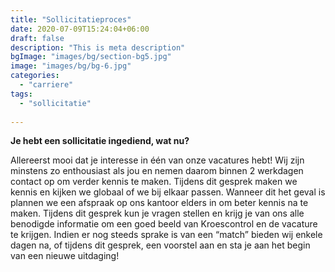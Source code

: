 ```yaml
---
title: "Sollicitatieproces"
date: 2020-07-09T15:24:04+06:00
draft: false
description: "This is meta description"
bgImage: "images/bg/section-bg5.jpg"
image: "images/bg/bg-6.jpg"
categories: 
  - "carriere"
tags:
  - "sollicitatie"
  
---
```

**Je hebt een sollicitatie ingediend, wat nu?**

Allereerst mooi dat je interesse in één van onze vacatures hebt! Wij zijn minstens zo enthousiast als jou en nemen daarom binnen 2 werkdagen contact op om verder kennis te maken. Tijdens dit gesprek maken we kennis en kijken we globaal of we bij elkaar passen. Wanneer dit het geval is plannen we een afspraak op ons kantoor elders in om beter kennis na te maken. Tijdens dit gesprek kun je vragen stellen en krijg je van ons alle benodigde informatie om een goed beeld van Kroescontrol en de vacature te krijgen. Indien er nog steeds sprake is van een “match” bieden wij enkele dagen na, of tijdens dit gesprek, een voorstel aan en sta je aan het begin van een nieuwe uitdaging!
